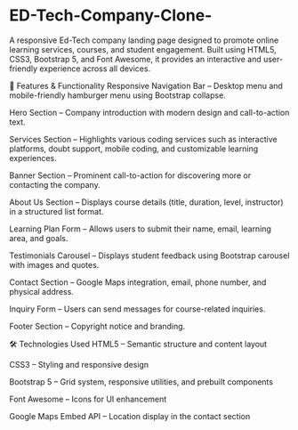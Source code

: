 # ED-Tech-Company-Clone-
A responsive Ed-Tech company landing page designed to promote online learning services, courses, and student engagement. Built using HTML5, CSS3, Bootstrap 5, and Font Awesome, it provides an interactive and user-friendly experience across all devices.

📌 Features & Functionality
Responsive Navigation Bar – Desktop menu and mobile-friendly hamburger menu using Bootstrap collapse.

Hero Section – Company introduction with modern design and call-to-action text.

Services Section – Highlights various coding services such as interactive platforms, doubt support, mobile coding, and customizable learning experiences.

Banner Section – Prominent call-to-action for discovering more or contacting the company.

About Us Section – Displays course details (title, duration, level, instructor) in a structured list format.

Learning Plan Form – Allows users to submit their name, email, learning area, and goals.

Testimonials Carousel – Displays student feedback using Bootstrap carousel with images and quotes.

Contact Section – Google Maps integration, email, phone number, and physical address.

Inquiry Form – Users can send messages for course-related inquiries.

Footer Section – Copyright notice and branding.

🛠 Technologies Used
HTML5 – Semantic structure and content layout

CSS3 – Styling and responsive design

Bootstrap 5 – Grid system, responsive utilities, and prebuilt components

Font Awesome – Icons for UI enhancement

Google Maps Embed API – Location display in the contact section
